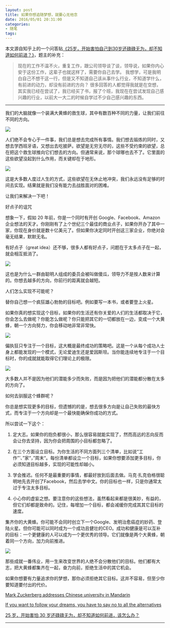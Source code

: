 ```yaml
---
layout: post
title: 如果你想追随梦想，就要心无他念
date: 2016/05/01 20:31:00
categories: 
- 随笔
tags: 
---
```


本文源自知乎上的一个问答贴[《25岁，开始害怕自己到30岁还碌碌无为，却不知道如何前进？》](https://www.zhihu.com/question/26344285)，题主的补充：

> 现在的工作不温不火，重复工作，跟公司领导谈了谈，领导说，如果你内心安于这份工作，这辈子也就这样了，需要你自己去学。 我想学，可是我明白自己不想干这一行，但是又不知道自己该从事什么行业，不知道学什么，有前进的动力，却没有前进的方向？ 很多回答的人都觉得我就是在空想，其实我已经在尝试了，我已经买了书，报了个班，我现在在尝试发现自己感兴趣的行业，以前大一大二的时候自学过不少自己感兴趣的东西。

---

我们的大脑就像一个装满大黄蜂的救生球，其中有数百种不同的力量，让我们前往不同的方向。

![](http://ww2.sinaimg.cn/large/48910e01gw1f3gqh9nne7j20dh0980tr.jpg)

人们绝不会专心于一件事，我们总是想去完成所有事情。我们想去锻炼的同时，又想去学西班牙语，又想出去吃披萨。欲望是无穷无尽的，这些不受约束的欲望，总在把这个救生球推向它们想去的方向。但通常来说，那个球哪也去不了。它里面的这些欲望没起到什么作用，而关键却在于地形。

![](http://ww2.sinaimg.cn/large/48910e01gw1f3gqhhw9buj20dh098gmj.jpg)

这是大多数人度过人生的方式，这些欲望在无休止地冲突，我们永远没有足够的时间去实现。结果就是我们没有能力去战胜面对的困难。

让我们来解决一下吧！

好点子的诅咒

想象一下，假如 20 年前，你是一个同时有开创 Google、Facebook、Amazon 企业想法的天才。你刚刚有了上个世纪三个最佳的商业点子，如果你开办了其中一家，你现在身价就是数十亿美元了。但如果你决定同时开创这三家企业，你绝对会毫无结果，默默无名。

有好点子（great idea）还不够，很多人都有好点子，问题在于太多点子在一起，就会相互抵消了。

![](http://ww2.sinaimg.cn/large/48910e01gw1f3gqieomnwj20dh098aar.jpg)

这也是为什么一群由聪明人组成的委员会被叫做傻瓜，领导力不是按人数来计算的。你想去越多的方向，你前行的距离就会越短。

人们怎么实现不可能呢？

替你自己想一个疯狂雄心勃勃的目标吧。例如要写一本书，或者要登上火星。

如果你真的想实现这个目标，如果你的生活还有你关爱的人们的生活都取决于它，你会怎么去做呢？你能怎么做呢？你只能把其它的一切都放在一边，变成一个大黄蜂，朝一个方向努力，你会移动地非常非常快。

![](http://ww4.sinaimg.cn/large/48910e01gw1f3gqj2esozj20dh098wf5.jpg)

偏执狂只专注于一个目标，这大概是最终成功的策略吧。这是一个从每个成功人士身上都能发现的一个模式，无论爱迪生还是爱因斯坦。当你能连续地专注于一个目标时，你的成就就能取得它们理论上的极限。

![](http://ww2.sinaimg.cn/large/48910e01gw1f3gqje3srjj20dh0be3zj.jpg)

大多数人并不是因为他们的潜能多少而失败，而是因为把他们的潜能都分散在太多的方向了。

如何去驯服这个蜂群呢？

你总是想实现更多的目标，但遗憾的的是，想去很多方向是让自己失败的最快方式，而专注于一个方向却是一个最快能确保你成功的方式。

所以尝试一下这个：

1. 定大志。如果你的抱负都很小，那么很容易就能实现了，然而高远的志向反而会让你去坚持，因为你会把周围的小目标都忽略了。

2. 在三个方面设立目标。为你生活的不同方面列三个清单，比如说“工作”’、”家“，”周末“。每份清单都设立一个目标，如果你想要添加更多目标，你必须知道目标越多，实现的可能性却越小。

3. 学会推迟。任何不是最重要的事情，都最好放到后面去做。马克·扎克伯格很聪明地先去开创了Facebook，然后去学中文。你的目标也一样，只是你通常太过于专注太多目标。

4. 小心你的虚妄之想。要注意你的这些想法，虽然看起来都是很美妙，有益的，但它们却都是致命的。记住，每增加一个目标，都会减缓你完成其其它目标的速度。

集齐你的大黄蜂。你可能不会同时创立下一个Google、发明治愈癌症的妙药、登陆火星。但你可能可以同时成为一个成功且健壮的CEO。成功和健康是可以互补的目标：一个更健康的人可以成为一个更优秀的领导。它们就像是两个大黄蜂，朝着同一个方向，加力向前推进。

![](http://ww1.sinaimg.cn/large/48910e01gw1f3gqko3bdgj20dh0980tf.jpg)

那些成就一番伟业，用一生来改变世界的人绝不会分散他们的目标。他们都有大志，把大黄蜂都集齐在一起，奋力向前，拒绝生活中的其它机会。

如果你想要有力量追求你的梦想，那你必须拒绝其它目标。这并不容易，但至少你要知道要付出的代价。

[Mark Zuckerberg addresses Chinese university in Mandarin](https://www.theguardian.com/technology/2014/oct/23/mark-zuckerberg-chinese-university-fluent-mandarin-video)

[If you want to follow your dreams, you have to say no to all the alternatives](https://abetterlife.quora.com/If-you-want-to-follow-your-dreams-you-have-to-say-no-to-all-the-alternatives)

[25 岁，开始害怕 30 岁还碌碌无为，却不知道如何前进，该怎么办？](https://www.zhihu.com/question/26344285)

---
